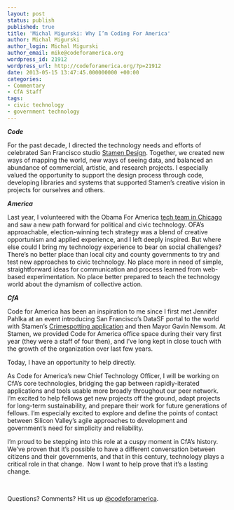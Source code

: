```yaml
---
layout: post
status: publish
published: true
title: 'Michal Migurski: Why I’m Coding For America'
author: Michal Migurski
author_login: Michal Migurski
author_email: mike@codeforamerica.org
wordpress_id: 21912
wordpress_url: http://codeforamerica.org/?p=21912
date: 2013-05-15 13:47:45.000000000 +00:00
categories:
- Commentary
- CfA Staff
tags:
- civic technology
- government technology
---
```

<p dir="ltr"><strong><em>Code</em></strong></p>
<p dir="ltr">For the past decade, I directed the technology needs and efforts of celebrated San Francisco studio <a title="Stamen Design" href="http://stamen.com">Stamen Design</a>. Together, we created new ways of mapping the world, new ways of seeing data, and balanced an abundance of commercial, artistic, and research projects. I especially valued the opportunity to support the design process through code, developing libraries and systems that supported Stamen’s creative vision in projects for ourselves and others.</p>
<p dir="ltr"><strong><em>America</em></strong></p>
<p dir="ltr">Last year, I volunteered with the Obama For America <a title="When The Nerds Go Marching In, by Alexis Madrigal" href="http://www.theatlantic.com/technology/archive/2012/11/when-the-nerds-go-marching-in/265325/">tech team in Chicago</a> and saw a new path forward for political and civic technology. OFA’s approachable, election-winning tech strategy was a blend of creative opportunism and applied experience, and I left deeply inspired. But where else could I bring my technology experience to bear on social challenges? There’s no better place than local city and county governments to try and test new approaches to civic technology. No place more in need of simple, straightforward ideas for communication and process learned from web-based experimentation. No place better prepared to teach the technology world about the dynamism of collective action.</p>
<strong><em>CfA</em></strong>
<p dir="ltr">Code for America has been an inspiration to me since I first met Jennifer Pahlka at an event introducing San Francisco’s DataSF portal to the world with Stamen’s <a title="Crimespotting by Stamen" href="http://stamen.com/projects/crimespotting">Crimespotting application</a> and then Mayor Gavin Newsom. At Stamen, we provided Code for America office space during their very first year (they were a staff of four then), and I’ve long kept in close touch with the growth of the organization over last few years.</p>
<p dir="ltr">Today, I have an opportunity to help directly.</p>
<p dir="ltr">As Code for America’s new Chief Technology Officer, I will be working on CfA’s core technologies, bridging the gap between rapidly-iterated applications and tools usable more broadly throughout our peer network. I’m excited to help fellows get new projects off the ground, adapt projects for long-term sustainability, and prepare their work for future generations of fellows. I’m especially excited to explore and define the points of contact between Silicon Valley’s agile approaches to development and government’s need for simplicity and reliability.</p>
I’m proud to be stepping into this role at a cuspy moment in CfA’s history. We’ve proven that it’s possible to have a different conversation between citizens and their governments, and that in this century, technology plays a critical role in that change.  Now I want to help prove that it’s a lasting change.

&nbsp;

Questions? Comments? Hit us up <a href="http://twitter.com/codeforamerica" target="_blank">@codeforamerica</a>.

&nbsp;
